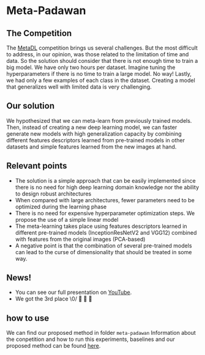 # Meta-Padawan


## The Competition
The [MetaDL](https://metalearning.chalearn.org/) competition brings us several challenges. But the most difficult to address, in our opinion, was those related to the limitation of time and data.
So the solution should consider that there is not enough time to train a big model. We have only two hours per dataset.
Imagine tuning the hyperparameters if there is no time to train a large model. No way!
Lastly, we had only a few examples of each class in the dataset. Creating a model that generalizes well with limited data is very challenging.

## Our solution
We hypothesized that we can meta-learn from previously trained models.
Then, instead of creating a new deep learning model, we can faster generate new models with high generalization capacity by combining different features descriptors learned from pre-trained models in other datasets and simple features learned from the new images at hand.

## Relevant points
* The solution is a simple approach that can be easily implemented since there is no need for high deep learning domain knowledge nor the ability to design robust architectures
* When compared with large architectures, fewer parameters need to be optimized during the learning phase
* There is no need for expensive hyperparameter optimization steps. We propose the use of a simple linear model
* The meta-learning takes place using features descriptors learned in different pre-trained models (InceptionResNetV2 and VGG12) combined with features from the original images (PCA-based)
* A negative point is that the combination of several pre-trained models can lead to the curse of dimensionality that should be treated in some way.


## News!
* You can see our full presentation on [YouTube](https://www.youtube.com/watch?v=XJiT_dbgvQs&ab_channel=EdesioAlcoba%C3%A7a). 
* We got the 3rd place \0/ 	:champagne: :confetti_ball: :tada:

## how to use
We can find our proposed method in folder `meta-padawan`
Information about the conpetition and how to run this experiments, baselines and our proposed method can be found [here](https://github.com/ealcobaca/metadl/edit/master/README2.md).
